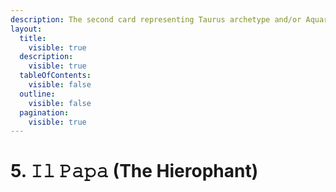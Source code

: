 ```yaml
---
description: The second card representing Taurus archetype and/or Aquarius archetype.
layout:
  title:
    visible: true
  description:
    visible: true
  tableOfContents:
    visible: false
  outline:
    visible: false
  pagination:
    visible: true
---
```


# 5. 𝙸𝚕 𝙿𝚊𝚙𝚊 (The Hierophant)

